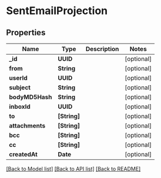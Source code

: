 # SentEmailProjection

## Properties
Name | Type | Description | Notes
------------ | ------------- | ------------- | -------------
**_id** | **UUID** |  | [optional] 
**from** | **String** |  | [optional] 
**userId** | **UUID** |  | [optional] 
**subject** | **String** |  | [optional] 
**bodyMD5Hash** | **String** |  | [optional] 
**inboxId** | **UUID** |  | [optional] 
**to** | **[String]** |  | [optional] 
**attachments** | **[String]** |  | [optional] 
**bcc** | **[String]** |  | [optional] 
**cc** | **[String]** |  | [optional] 
**createdAt** | **Date** |  | [optional] 

[[Back to Model list]](../README#documentation-for-models) [[Back to API list]](../README#documentation-for-api-endpoints) [[Back to README]](../README)


